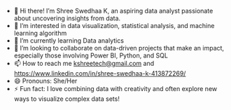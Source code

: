 - 👋 Hi there! I’m Shree Swedhaa K, an aspiring data analyst passionate about uncovering insights from data.
- 👀 I’m interested in data visualization, statistical analysis, and machine learning algorithm
- 🌱 I’m currently learning Data analytics
- 💞️ I’m looking to collaborate on data-driven projects that make an impact, especially those involving Power BI, Python, and SQL
- 📫 How to reach me kshreetech@gmail.com and https://www.linkedin.com/in/shree-swedhaa-k-413872269/
- 😄 Pronouns: She/Her
- ⚡ Fun fact:  I love combining data with creativity and often explore new ways to visualize complex data sets!

<!---
ShreeSwedhaaK/ShreeSwedhaaK is a ✨ special ✨ repository because its `README.md` (this file) appears on your GitHub profile.
You can click the Preview link to take a look at your changes.
--->
